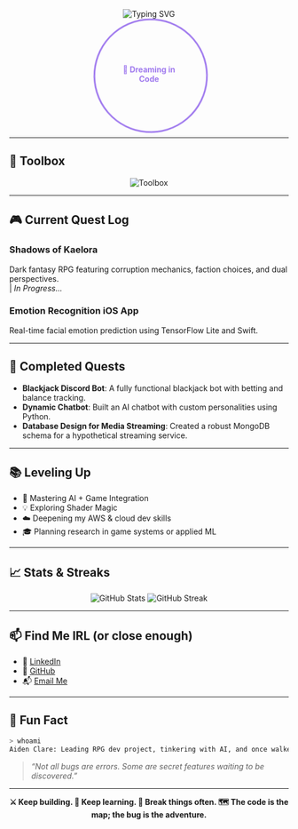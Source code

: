 <div align="center">
  <img src="https://readme-typing-svg.herokuapp.com?font=Fira+Code&size=24&duration=3000&pause=1000&color=9F79EE&center=true&vCenter=true&width=600&height=50&lines=Hey+I'm+Aiden+Clare;Project+Lead+%7C+AI+Tinkerer;Breaker+of+Rules+%7C+Builder+of+Systems;Dreamer+of+Worlds+%7C+Dev+of+Many+Tools" alt="Typing SVG" />

  <div style="position: relative; width: 200px; height: 200px;">
    <div style="width: 100%; height: 100%; border: 3px solid #9F79EE; border-radius: 50%; animation: spin 4s linear infinite;"></div>
    <div style="position: absolute; top: 50%; left: 50%; transform: translate(-50%, -50%); font-weight: bold; color: #9F79EE;">
      🚀 Dreaming in Code
    </div>
  </div>
</div>

<style>
@keyframes spin {
  0% {
    transform: rotate(0deg);
  }
  100% {
    transform: rotate(360deg);
  }
}
</style>

---

## 🧰 Toolbox

<div align="center">
  <img src="https://skillicons.dev/icons?i=python,cpp,java,blender,mysql,aws,swift" alt="Toolbox" />
</div>

---

## 🎮 Current Quest Log

### **Shadows of Kaelora**
Dark fantasy RPG featuring corruption mechanics, faction choices, and dual perspectives.  
| *In Progress...*

### **Emotion Recognition iOS App**
Real-time facial emotion prediction using TensorFlow Lite and Swift.

---

## 📜 Completed Quests

- **Blackjack Discord Bot**: A fully functional blackjack bot with betting and balance tracking.
- **Dynamic Chatbot**: Built an AI chatbot with custom personalities using Python.
- **Database Design for Media Streaming**: Created a robust MongoDB schema for a hypothetical streaming service.

---

## 📚 Leveling Up

- 🧠 Mastering AI + Game Integration
- 💡 Exploring Shader Magic
- ☁️ Deepening my AWS & cloud dev skills
- 🎓 Planning research in game systems or applied ML

---

## 📈 Stats & Streaks

<div align="center">
  <img src="https://github-readme-stats.vercel.app/api?username=Subarashi42&show_icons=true&theme=tokyonight" alt="GitHub Stats" />
  <img src="https://streak-stats.demolab.com/?user=Subarashi42&theme=tokyonight" alt="GitHub Streak" />
</div>

---

## 📫 Find Me IRL (or close enough)

- 💼 [LinkedIn](https://www.linkedin.com/in/aiden-clare-a335042a6/)
- 🐙 [GitHub](https://github.com/Subarashi42)
- 📬 [Email Me](mailto:aidenclare100@gmail.com)

---

## 🧙 Fun Fact

```bash
> whoami
Aiden Clare: Leading RPG dev project, tinkering with AI, and once walked the darker alleys of code. I've built bots, broken rules, and now I write worlds.
```

> *“Not all bugs are errors. Some are secret features waiting to be discovered.”*

---

<div align="center">
  <strong>⚔️ Keep building. 🧠 Keep learning. 🧪 Break things often. 🗺️ The code is the map; the bug is the adventure.</strong>
</div>
